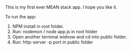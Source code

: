 This is my first ever MEAN stack app. I hope you like it.

To run the app:

1. NPM install in root folder.
2. Run: nodemon / node app.js in root folder
3. Open another ternimal widnow and cd into public folder.
4. Run: http-server -p port in public folder